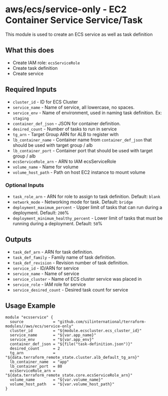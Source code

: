 # aws/ecs/service-only - EC2 Container Service Service/Task
This module is used to create an ECS service as well as task definition

## What this does

 - Create IAM role: `ecsServiceRole`
 - Create task definition
 - Create service

## Required Inputs

 - `cluster_id` - ID for ECS Cluster
 - `service_name` - Name of service, all lowercase, no spaces.
 - `service_env` - Name of environment, used in naming task definition. Ex: `staging`
 - `container_def_json` - JSON for container definition.
 - `desired_count` - Number of tasks to run in service
 - `tg_arn` - Target Group ARN for ALB to register with
 - `lb_container_name` - Container name from `container_def_json` that should be used with target group / alb
 - `lb_container_port` - Container port that should be used with target group / alb
 - `ecsServiceRole_arn` - ARN to IAM ecsServiceRole
 - `volume_name` - Name for volume
 - `volume_host_path` - Path on host EC2 instance to mount volume

### Optional Inputs

 - `task_role_arn` - ARN for role to assign to task definition. Default: `blank`
 - `network_mode` - Networking mode for task. Default: `bridge`
 - `deployment_maximum_percent` - Upper limit of tasks that can run during a deployment. Default: `200`%
 - `deployment_minimum_healthy_percent` - Lower limit of tasks that must be running during a deployment. Default: `50`%

## Outputs

 - `task_def_arn` - ARN for task definition.
 - `task_def_family` - Family name of task definition.
 - `task_def_revision` - Revision number of task definition.
 - `service_id` - ID/ARN for service
 - `service_name` - Name of service
 - `service_cluster` - Name of ECS cluster service was placed in
 - `service_role` - IAM role for service
 - `service_desired_count` - Desired task count for service

## Usage Example

```hcl
module "ecsservice" {
  source             = "github.com/silinternational/terraform-modules//aws/ecs/service-only"
  cluster_id         = "${module.ecscluster.ecs_cluster_id}"
  service_name       = "${var.app_name}"
  service_env        = "${var.app_env}"
  container_def_json = "${file("task-definition.json")}"
  desired_count      = 2
  tg_arn             = "${data.terraform_remote_state.cluster.alb_default_tg_arn}"
  lb_container_name  = "app"
  lb_container_port  = 80
  ecsServiceRole_arn = "${data.terraform_remote_state.core.ecsServiceRole_arn}"
  volume_name        = "${var.volume_name}"
  volume_host_path   = "${var.volume_host_path}"
}
```
